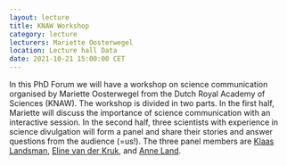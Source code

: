 ```yaml
---
layout: lecture
title: KNAW Workshop
category: lecture
lecturers: Mariette Oosterwegel
location: Lecture hall Data
date: 2021-10-21 15:00:00 CET
---
```


In this PhD Forum we will have a workshop on science communication organised by Mariette Oosterwegel from the Dutch Royal Academy of Sciences (KNAW). The workshop is divided in two parts. In the first half, Mariette will discuss the importance of science communication with an interactive session. In the second half, three scientists with experience in science divulgation will form a panel and share their stories and answer questions from the audience (=us!). The three panel members are [Klaas Landsman](https://www.math.ru.nl/~landsman/), [Eline van der Kruk](https://elinevanderkruk.com), and [Anne Land](https://www.universiteitleiden.nl/medewerkers/anne-land-zandstra#tab-1).
